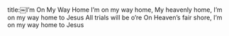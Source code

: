 title:￼I’m On My Way Home
I’m on my way home,
My heavenly home,
I’m on my way home to Jesus 
All trials will be o’re
On Heaven’s fair shore, 
I’m on my way home to Jesus